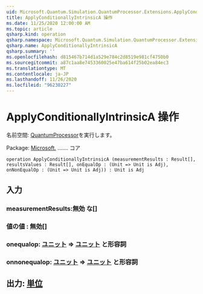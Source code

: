 ```yaml
---
uid: Microsoft.Quantum.Simulation.QuantumProcessor.Extensions.ApplyConditionallyIntrinsicA
title: ApplyConditionallyIntrinsicA 操作
ms.date: 11/25/2020 12:00:00 AM
ms.topic: article
qsharp.kind: operation
qsharp.namespace: Microsoft.Quantum.Simulation.QuantumProcessor.Extensions
qsharp.name: ApplyConditionallyIntrinsicA
qsharp.summary: ''
ms.openlocfilehash: d815467b714d1a529e784c2d8519e981cf4750b0
ms.sourcegitcommit: a87c1aa8e7453360025e47ba614f25b02ea84ec3
ms.translationtype: MT
ms.contentlocale: ja-JP
ms.lasthandoff: 11/26/2020
ms.locfileid: "96230227"
---
```

# <a name="applyconditionallyintrinsica-operation"></a>ApplyConditionallyIntrinsicA 操作

名前空間: [QuantumProcessor](xref:Microsoft.Quantum.Simulation.QuantumProcessor.Extensions)を実行します。

Package: [Microsoft.](https://nuget.org/packages/Microsoft.Quantum.QSharp.Core) ....... コア




```qsharp
operation ApplyConditionallyIntrinsicA (measurementResults : Result[], resultsValues : Result[], onEqualOp : (Unit => Unit is Adj), onNonEqualOp : (Unit => Unit is Adj)) : Unit is Adj
```


## <a name="input"></a>入力

### <a name="measurementresults--__invalidresult__"></a>measurementResults:__無効 <Result> な__[]




### <a name="resultsvalues--__invalidresult__"></a>値の値 __: <Result> 無効__[]




### <a name="onequalop--unit--unit--is-adj"></a>onequalop: [ユニット](xref:microsoft.quantum.lang-ref.unit) => [ユニット](xref:microsoft.quantum.lang-ref.unit)  と形容詞




### <a name="onnonequalop--unit--unit--is-adj"></a>onnonequalop: [ユニット](xref:microsoft.quantum.lang-ref.unit) => [ユニット](xref:microsoft.quantum.lang-ref.unit)  と形容詞





## <a name="output--unit"></a>出力: [単位](xref:microsoft.quantum.lang-ref.unit)

